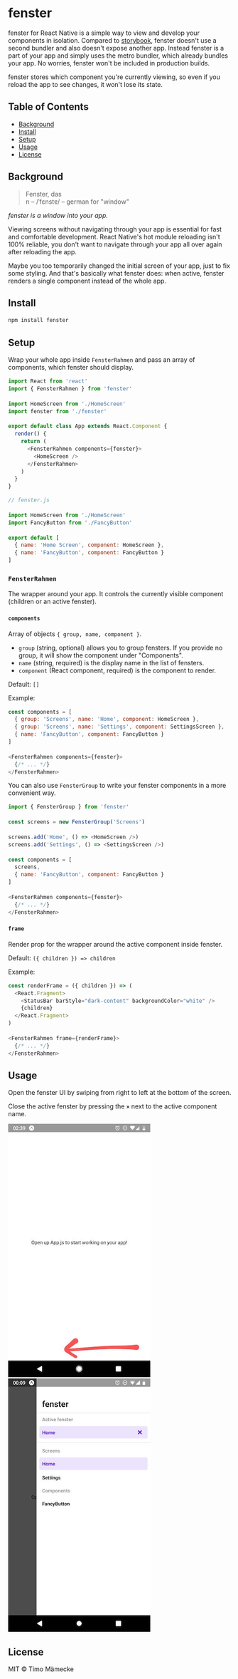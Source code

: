# fenster

fenster for React Native is a simple way to view and develop your components in
isolation. Compared to [storybook](https://storybook.js.org), fenster doesn't
use a second bundler and also doesn't expose another app. Instead fenster is
a part of your app and simply uses the metro bundler, which already bundles your
app. No worries, fenster won't be included in production builds.

fenster stores which component you're currently viewing, so even if you reload
the app to see changes, it won't lose its state.

## Table of Contents

- [Background](#background)
- [Install](#install)
- [Setup](#setup)
- [Usage](#usage)
- [License](#license)

## Background

> Fenster, das  
> n – /ˈfɛnstɐ/ – german for "window"

_fenster is a window into your app._

Viewing screens without navigating through your app is essential for fast and
comfortable development. React Native's hot module reloading isn't 100%
reliable, you don't want to navigate through your app all over again after
reloading the app.

Maybe you too temporarily changed the initial screen of your app, just to fix
some styling. And that's basically what fenster does: when active, fenster
renders a single component instead of the whole app.

## Install

```sh
npm install fenster
```

## Setup

Wrap your whole app inside `FensterRahmen` and pass an array of components,
which fenster should display.

```js
import React from 'react'
import { FensterRahmen } from 'fenster'

import HomeScreen from './HomeScreen'
import fenster from './fenster'

export default class App extends React.Component {
  render() {
    return (
      <FensterRahmen components={fenster}>
        <HomeScreen />
      </FensterRahmen>
    )
  }
}
```

```js
// fenster.js

import HomeScreen from './HomeScreen'
import FancyButton from './FancyButton'

export default [
  { name: 'Home Screen', component: HomeScreen },
  { name: 'FancyButton', component: FancyButton }
]
```

### `FensterRahmen`

The wrapper around your app. It controls the currently visible component (children
or an active fenster).

#### `components`

Array of objects `{ group, name, component }`.

- `group` (string, optional) allows you to group fensters. If you provide no
  group, it will show the component under "Components".
- `name` (string, required) is the display name in the list of fensters.
- `component` (React component, required) is the component to render.

Default: `[]`

Example:

```js
const components = [
  { group: 'Screens', name: 'Home', component: HomeScreen },
  { group: 'Screens', name: 'Settings', component: SettingsScreen },
  { name: 'FancyButton', component: FancyButton }
]

<FensterRahmen components={fenster}>
  {/* ... */}
</FensterRahmen>
```

You can also use `FensterGroup` to write your fenster components in a more
convenient way.

```js
import { FensterGroup } from 'fenster'

const screens = new FensterGroup('Screens')

screens.add('Home', () => <HomeScreen />)
screens.add('Settings', () => <SettingsScreen />)

const components = [
  screens,
  { name: 'FancyButton', component: FancyButton }
]

<FensterRahmen components={fenster}>
  {/* ... */}
</FensterRahmen>
```

#### `frame`

Render prop for the wrapper around the active component inside fenster.

Default: `({ children }) => children`

Example:

```js
const renderFrame = ({ children }) => (
  <React.Fragment>
    <StatusBar barStyle="dark-content" backgroundColor="white" />
    {children}
  </React.Fragment>
)

<FensterRahmen frame={renderFrame}>
  {/* ... */}
</FensterRahmen>
```

## Usage

Open the fenster UI by swiping from right to left at the bottom of the
screen.

Close the active fenster by pressing the **`×`** next to the active component
name.

![](.github/screenshot-closed.jpg) ![](.github/screenshot-open.jpg)

## License

MIT © Timo Mämecke
